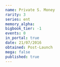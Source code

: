 ```yaml
---
name: Private S. Money
rarity: 3
series: ent
memory_alpha:
bigbook_tier: -1
events: 0
in_portal: true
date: 21/07/2016
obtained: Post-Launch
mega: false
published: true
---
```



